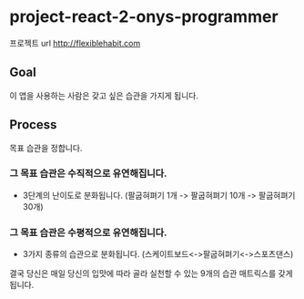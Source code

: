 # project-react-2-onys-programmer

프로젝트 url
http://flexiblehabit.com

## Goal
이 앱을 사용하는 사람은 갖고 싶은 습관을 가지게 됩니다.

## Process
목표 습관을 정합니다.

### 그 목표 습관은 수직적으로 유연해집니다. 

- 3단계의 난이도로 분화됩니다.
(팔굽혀펴기 1개 -> 팔굽혀펴기 10개 -> 팔굽혀펴기 30개)

### 그 목표 습관은 수평적으로 유연해집니다. 
- 3가지 종류의 습관으로 분화됩니다.
(스케이트보드<->팔굽혀펴기<->스포츠댄스)

결국 당신은 매일 당신의 입맛에 따라 골라 실천할 수 있는 9개의 습관 매트릭스를 갖게 됩니다.
